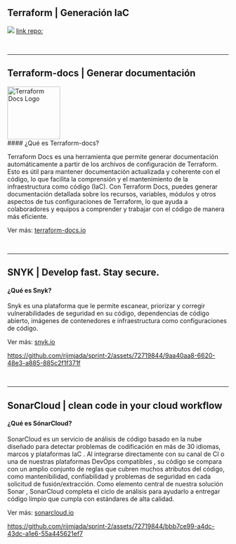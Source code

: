 ## Terraform | Generación IaC
![](https://gitlab.com/rijmjada/terraform-sprint-1/-/raw/main/example.gif?ref_type=heads)
[link repo:](https://gitlab.com/rijmjada/terraform-sprint-1)


<br>

---


## Terraform-docs | Generar documentación

<img src="https://terraform-docs.io/logo-full-dark.png" alt="Terraform Docs Logo" height="120">

<br>
#### ¿Qué es Terraform-docs?

Terraform Docs es una herramienta que permite generar documentación automáticamente a partir de los archivos de configuración de Terraform. Esto es útil para mantener documentación actualizada y coherente con el código, lo que facilita la comprensión y el mantenimiento de la infraestructura como código (IaC). Con Terraform Docs, puedes generar documentación detallada sobre los recursos, variables, módulos y otros aspectos de tus configuraciones de Terraform, lo que ayuda a colaboradores y equipos a comprender y trabajar con el código de manera más eficiente.

Ver más: <a href="https://terraform-docs.io/" target="_blank">terraform-docs.io</a>



<br>

---


## SNYK |  Develop fast. Stay secure. 

#### ¿Qué es Snyk?

Snyk es una plataforma que le permite escanear, priorizar y corregir vulnerabilidades de seguridad en su código, dependencias de código abierto, imágenes de contenedores e infraestructura como configuraciones de código.

Ver más: <a href="https://snyk.io/" target="_blank">snyk.io</a>

https://github.com/rijmjada/sprint-2/assets/72719844/9aa40aa8-6620-48e3-a885-885c2f1f371f


<br>

---



## SonarCloud |  clean code in your cloud workflow 

#### ¿Qué es SónarCloud?

SonarCloud es un servicio de análisis de código basado en la nube diseñado para detectar problemas de codificación en más de 30 idiomas, marcos y plataformas IaC . Al integrarse directamente con su canal de CI o una de nuestras plataformas DevOps compatibles , su código se compara con un amplio conjunto de reglas que cubren muchos atributos del código, como mantenibilidad, confiabilidad y problemas de seguridad en cada solicitud de fusión/extracción. Como elemento central de nuestra solución Sonar , SonarCloud completa el ciclo de análisis para ayudarlo a entregar código limpio que cumpla con estándares de alta calidad.

Ver más: <a href="https://sonarcloud.io/" target="_blank">sonarcloud.io</a>


https://github.com/rijmjada/sprint-2/assets/72719844/bbb7ce99-a4dc-43dc-a1e6-55a445621ef7



